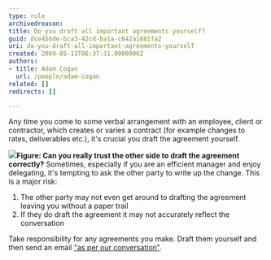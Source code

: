 ```yaml
---
type: rule
archivedreason: 
title: Do you draft all important agreements yourself?
guid: dce456de-bca3-42cd-ba1a-c642a1881fa2
uri: do-you-draft-all-important-agreements-yourself
created: 2009-05-13T06:37:31.0000000Z
authors:
- title: Adam Cogan
  url: /people/adam-cogan
related: []
redirects: []

---
```


Any time you come to some verbal arrangement with an employee, client or contractor, which creates or varies a contract (for example changes to rates, deliverables etc.), it's crucial you draft the agreement yourself.  

<!--endintro-->
![](SuccessfulProjects_DraftAgreementYourself.jpg)**Figure: Can you really trust the other side to draft the agreement correctly?** 
Sometimes, especially if you are an efficient manager and enjoy delegating, it's tempting to ask the other party to write up the change. This is a major risk:

1. The other party may not even get around to drafting the agreement leaving you without a paper trail
2. If they do draft the agreement it may not accurately reflect the conversation


Take responsibility for any agreements you make. Draft them yourself and then send an email ["as per our conversation"](/do-you-prepare-then-confirm-conversations-decisions).
